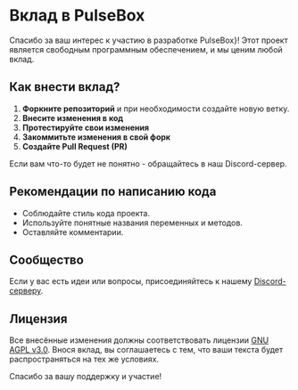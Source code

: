 # Вклад в PulseBox

Спасибо за ваш интерес к участию в разработке PulseBox}! Этот проект является свободным программным обеспечением, и мы ценим любой вклад.

## Как внести вклад?

1. **Форкните репозиторий** и при необходимости создайте новую ветку.
2. **Внесите изменения в код**
3. **Протестируйте свои изменения**
5. **Закоммитьте изменения в свой форк**
6. **Создайте Pull Request (PR)**

Если вам что-то будет не понятно - обращайтесь в наш Discord-сервер.

## Рекомендации по написанию кода

- Соблюдайте стиль кода проекта.
- Используйте понятные названия переменных и методов.
- Оставляйте комментарии.

## Сообщество

Если у вас есть идеи или вопросы, присоединяйтесь к нашему [Discord-серверу](https://discord.gg/openpulse).

## Лицензия

Все внесённые изменения должны соответствовать лицензии [GNU AGPL v3.0](https://www.gnu.org/licenses/agpl-3.0.html). Внося вклад, вы соглашаетесь с тем, что ваши текста будет распространяться на тех же условиях.

Спасибо за вашу поддержку и участие!